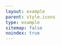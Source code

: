 ```yaml
---
layout: example
parent: style.icons
type: example
sitemap: false
noindex: true
---
```


<svg class="ds_icon  ds_icon--12" aria-hidden="true" role="img">
    <use href="/assets/images/icons/icons.stack.svg#search"></use>
</svg>
<svg class="ds_icon  ds_icon--16" aria-hidden="true" role="img">
    <use href="/assets/images/icons/icons.stack.svg#search"></use>
</svg>
<svg class="ds_icon  ds_icon--20" aria-hidden="true" role="img">
    <use href="/assets/images/icons/icons.stack.svg#search"></use>
</svg>
<svg class="ds_icon  ds_icon--24" aria-hidden="true" role="img">
    <use href="/assets/images/icons/icons.stack.svg#search"></use>
</svg>
<svg class="ds_icon  ds_icon--28" aria-hidden="true" role="img">
    <use href="/assets/images/icons/icons.stack.svg#search"></use>
</svg>
<svg class="ds_icon  ds_icon--32" aria-hidden="true" role="img">
    <use href="/assets/images/icons/icons.stack.svg#search"></use>
</svg>
<svg class="ds_icon  ds_icon--36" aria-hidden="true" role="img">
    <use href="/assets/images/icons/icons.stack.svg#search"></use>
</svg>
<svg class="ds_icon  ds_icon--40" aria-hidden="true" role="img">
    <use href="/assets/images/icons/icons.stack.svg#search"></use>
</svg>
<svg class="ds_icon  ds_icon--44" aria-hidden="true" role="img">
    <use href="/assets/images/icons/icons.stack.svg#search"></use>
</svg>
<svg class="ds_icon  ds_icon--48" aria-hidden="true" role="img">
    <use href="/assets/images/icons/icons.stack.svg#search"></use>
</svg>
<svg class="ds_icon  ds_icon--52" aria-hidden="true" role="img">
    <use href="/assets/images/icons/icons.stack.svg#search"></use>
</svg>
<svg class="ds_icon  ds_icon--56" aria-hidden="true" role="img">
    <use href="/assets/images/icons/icons.stack.svg#search"></use>
</svg>
<svg class="ds_icon  ds_icon--60" aria-hidden="true" role="img">
    <use href="/assets/images/icons/icons.stack.svg#search"></use>
</svg>
